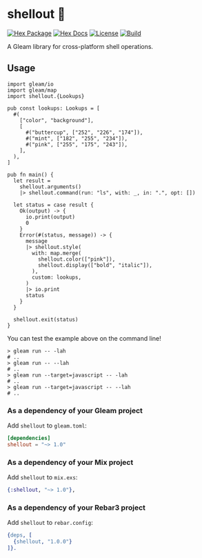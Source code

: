 # shellout 🐢

[![Hex Package](https://img.shields.io/hexpm/v/shellout?color=ffaff3&label=%F0%9F%93%A6)](https://hex.pm/packages/shellout)
[![Hex Docs](https://img.shields.io/badge/hex-docs-ffaff3?label=%F0%9F%93%9A)](https://hexdocs.pm/shellout/)
[![License](https://img.shields.io/hexpm/l/shellout?color=ffaff3&label=%F0%9F%93%83)](https://github.com/tynanbe/shellout/blob/main/LICENSE)
[![Build](https://img.shields.io/github/workflow/status/tynanbe/shellout/CI?color=ffaff3&label=%E2%9C%A8)](https://github.com/tynanbe/shellout/actions)

A Gleam library for cross-platform shell operations.

## Usage

```gleam
import gleam/io
import gleam/map
import shellout.{Lookups}

pub const lookups: Lookups = [
  #(
    ["color", "background"],
    [
      #("buttercup", ["252", "226", "174"]),
      #("mint", ["182", "255", "234"]),
      #("pink", ["255", "175", "243"]),
    ],
  ),
]

pub fn main() {
  let result =
    shellout.arguments()
    |> shellout.command(run: "ls", with: _, in: ".", opt: [])

  let status = case result {
    Ok(output) -> {
      io.print(output)
      0
    }
    Error(#(status, message)) -> {
      message
      |> shellout.style(
        with: map.merge(
          shellout.color(["pink"]),
          shellout.display(["bold", "italic"]),
        ),
        custom: lookups,
      )
      |> io.print
      status
    }
  }

  shellout.exit(status)
}
```

You can test the example above on the command line!

```shell
> gleam run -- -lah
# ..
> gleam run -- --lah
# ..
> gleam run --target=javascript -- -lah
# ..
> gleam run --target=javascript -- --lah
# ..
```

### As a dependency of your Gleam project

Add `shellout` to `gleam.toml`:

```toml
[dependencies]
shellout = "~> 1.0"
```

### As a dependency of your Mix project

Add `shellout` to `mix.exs`:

```elixir
{:shellout, "~> 1.0"},
```

### As a dependency of your Rebar3 project

Add `shellout` to `rebar.config`:

```erlang
{deps, [
  {shellout, "1.0.0"}
]}.
```
